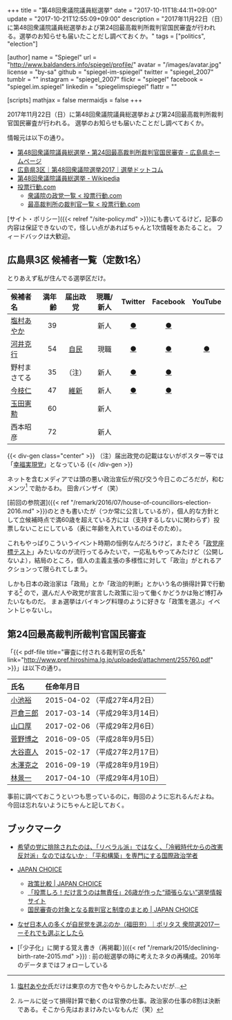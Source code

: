 +++
title = "第48回衆議院議員総選挙"
date =  "2017-10-11T18:44:11+09:00"
update = "2017-10-21T12:55:09+09:00"
description = "2017年11月22日（日）に第48回衆議院議員総選挙および第24回最高裁判所裁判官国民審査が行われる。選挙のお知らせも届いたことだし調べておくか。"
tags = ["politics", "election"]

[author]
  name      = "Spiegel"
  url       = "http://www.baldanders.info/spiegel/profile/"
  avatar    = "/images/avatar.jpg"
  license   = "by-sa"
  github    = "spiegel-im-spiegel"
  twitter   = "spiegel_2007"
  tumblr    = ""
  instagram = "spiegel_2007"
  flickr    = "spiegel"
  facebook  = "spiegel.im.spiegel"
  linkedin  = "spiegelimspiegel"
  flattr    = ""

[scripts]
  mathjax = false
  mermaidjs = false
+++

2017年11月22日（日）に第48回衆議院議員総選挙および第24回最高裁判所裁判官国民審査が行われる。
選挙のお知らせも届いたことだし調べておくか。

情報元は以下の通り。

- [第48回衆議院議員総選挙・第24回最高裁判所裁判官国民審査 - 広島県ホームページ](http://www.pref.hiroshima.lg.jp/site/sennkyokannriiinkai/48shuugi-senkyo.html)
- [広島県3区｜第48回衆議院選挙2017｜選挙ドットコム](http://shugiin.go2senkyo.com/hiroshima/03/)
- [第48回衆議院議員総選挙 - Wikipedia](https://ja.wikipedia.org/wiki/%E7%AC%AC48%E5%9B%9E%E8%A1%86%E8%AD%B0%E9%99%A2%E8%AD%B0%E5%93%A1%E7%B7%8F%E9%81%B8%E6%8C%99)
- [投票行動.com](http://xn--hhr797a3hrxtn.com/)
    - [衆議院の政党一覧 < 投票行動.com](http://xn--hhr797a3hrxtn.com/syuugiin.html)
    - [最高裁判所の裁判官一覧 < 投票行動.com](http://xn--hhr797a3hrxtn.com/saikousai.html)

[サイト・ポリシー]({{< relref "/site-policy.md" >}})にも書いてるけど，記事の内容は保証できないので，怪しい点があればちゃんと1次情報をあたること。
フィードバックは大歓迎。

## 広島県3区 候補者一覧（定数1名）

とりあえず私が住んでる選挙区だけ。

| 候補者名 | 満年齢 | 届出政党 | 現職/新人 | Twitter | Facebook | YouTube |
|:---------|-------:|:--------:|:---------:|:-------:|:--------:|:-------:|
| [塩村あやか]   | 39 |         | 新人 | [●](https://twitter.com/shiomura) | [●](https://www.facebook.com/shiomuraAyaka) |  |
| [河井克行]     | 54 | [自民]  | 現職 | [●](https://twitter.com/katsukawai) | [●](https://www.facebook.com/kawaikatsuyuki/) | [●](https://www.youtube.com/channel/UCmgzWizaD4sR3EatPAp62Fw) |
| 野村まさてる   | 35 | （注）  | 新人 | [●](https://twitter.com/nomuramasateru) | [●](https://www.facebook.com/masateru.nomura) |  |
| [今枝仁]       | 47 | [維新]  | 新人 | [●](https://twitter.com/imaedajin) | [●](https://www.facebook.com/imaedajin.hiroshima3ku/) |  |
| [玉田憲勲]     | 60 |         | 新人 |  |  |  |
| 西本昭彦       | 72 |         | 新人 |  |  |  |

{{< div-gen class="center" >}}
（注）届出政党の記載はないがポスター等では「<a href="https://hr-party.jp/">幸福実現党</a>」となっている
{{< /div-gen >}}

[塩村あやか]: http://www.shiomura-ayaka.com/ "塩村あやか（無所属） 公式サイト | 塩村あやか（無所属） オフィシャルサイト"
[河井克行]: http://www.kawaikatsuyuki.com/ "衆議院議員　河井克行　公式サイト"
[今枝仁]: http://imajin.jp/
[玉田憲勲]: http://touyodai.jp/

[自民]: https://special.jimin.jp/
[維新]: https://o-ishin.jp/
[幸福実現党]: https://hr-party.jp/

ネットを含むメディアでは頭の悪い政治宣伝が飛び交う今日このごろだが，和むメンツ[^sa1] で助かるわ。
田舎バンザイ（笑）

[^sa1]: [塩村あやか]氏だけは東京の方で色々やらかしたみたいだが...

[前回の参院選]({{< ref "/remark/2016/07/house-of-councillors-election-2016.md" >}})のときも書いたが（つか常に公言しているが），個人的な方針として立候補時点で満60歳を超えている方には（支持するしないに関わらず）投票しないことにしている（表に年齢を入れているのはそのため）。

これもやっぱりこういうイベント時期の恒例なんだろうけど，またぞろ「[政党座標テスト](http://www.celebritytypes.com/jp/chart.php)」みたいなのが流行ってるみたいで，一応私もやってみたけど（公開しないよ），結局のところ，個人の主義主張の多様性に対して「政治」がとれるアクションって限られてしまう。

しかも日本の政治家は「政局」とか「政治的判断」とかいう名の損得計算で行動する[^a1] ので，選んだ人や政党が宣言した政策に沿って働くかどうかは殆ど博打みたいなものだ。
まぁ選挙はバイキング料理のように好きな「政策を選ぶ」イベントじゃないし。

[^a1]: ルールに従って損得計算で動くのは官僚の仕事。政治家の仕事の8割は決断である。そこから先はおまけみたいなもんだ（笑）

## 第24回最高裁判所裁判官国民審査

「{{< pdf-file title="審査に付される裁判官の氏名" link="http://www.pref.hiroshima.lg.jp/uploaded/attachment/255760.pdf" >}}」は以下の通り。

| 氏名 | 任命年月日 |
|:-----|:-----------|
| [小池裕]   | 2015-04-02 （平成27年4月2日） |
| [戸倉三郎] | 2017-03-14 （平成29年3月14日） |
| [山口厚]   | 2017-02-06 （平成29年2月6日） |
| [菅野博之] | 2016-09-05 （平成28年9月5日） |
| [大谷直人] | 2015-02-17 （平成27年2月17日） |
| [木澤克之] | 2016-09-19 （平成28年9月19日） |
| [林景一]   | 2017-04-10 （平成29年4月10日） |

[小池裕]: http://xn--hhr797a3hrxtn.com/cgi-bin/action.cgi?house=saikousai&name=%E5%B0%8F%E6%B1%A0%E8%A3%95
[戸倉三郎]: http://xn--hhr797a3hrxtn.com/cgi-bin/action.cgi?house=saikousai&name=%e6%88%b8%e5%80%89%e4%b8%89%e9%83%8e
[山口厚]: http://xn--hhr797a3hrxtn.com/cgi-bin/action.cgi?house=saikousai&name=%e5%b1%b1%e5%8f%a3%e5%8e%9a
[菅野博之]: http://xn--hhr797a3hrxtn.com/cgi-bin/action.cgi?house=saikousai&name=%e8%8f%85%e9%87%8e%e5%8d%9a%e4%b9%8b
[大谷直人]: http://xn--hhr797a3hrxtn.com/cgi-bin/action.cgi?house=saikousai&name=%e5%a4%a7%e8%b0%b7%e7%9b%b4%e4%ba%ba
[木澤克之]: http://xn--hhr797a3hrxtn.com/cgi-bin/action.cgi?house=saikousai&name=%e6%9c%a8%e6%be%a4%e5%85%8b%e4%b9%8b
[林景一]: http://xn--hhr797a3hrxtn.com/cgi-bin/action.cgi?house=saikousai&name=%e6%9e%97%e6%99%af%e4%b8%80

事前に調べておこうといつも思っているのに，毎回のように忘れるんだよね。
今回は忘れないようにちゃんと記しておく。

## ブックマーク

- [希望の党に排除されたのは、「リベラル派」ではなく、「冷戦時代からの改憲反対派」なのではないか : 「平和構築」を専門にする国際政治学者](http://shinodahideaki.blog.jp/archives/21011773.html)
- [JAPAN CHOICE](http://japanchoice.jp/)
    - [政策比較 | JAPAN CHOICE](http://policy.japanchoice.jp/)
    - [「投票しろ！だけ言うのは無責任」26歳が作った“頑張らない”選挙情報サイト](https://www.buzzfeed.com/jp/harunayamazaki/japan-choice?utm_term=.kfaznq7gQ#.hhGpQEyDz)
    - [国民審査の対象となる裁判官と制度のまとめ | JAPAN CHOICE](http://senkyo.japanchoice.jp/archives/771)
- [なぜ日本人の多くが自民党を選ぶのか（福田充）｜ポリタス 衆院選2017ーーそれでも選ぶとしたら](http://politas.jp/features/13/article/595#anno)

- [「少子化」に関する覚え書き（再掲載）]({{< ref "/remark/2015/declining-birth-rate-2015.md" >}}) : 前の総選挙の時に考えたネタの再構成。2016年のデータまではフォローしている
